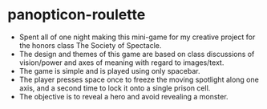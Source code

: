 # panopticon-roulette
- Spent all of one night making this mini-game for my creative project for the honors class The Society of Spectacle.
- The design and themes of this game are based on class discussions of vision/power and axes of meaning with regard to images/text.
- The game is simple and is played using only spacebar.
- The player presses space once to freeze the moving spotlight along one axis, and a second time to lock it onto a single prison cell.
- The objective is to reveal a hero and avoid revealing a monster.  
